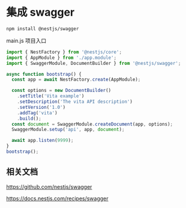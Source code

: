 # 集成 swagger

```shell
npm install @nestjs/swagger
```

main.js 项目入口

```js
import { NestFactory } from '@nestjs/core';
import { AppModule } from './app.module';
import { SwaggerModule, DocumentBuilder } from '@nestjs/swagger';

async function bootstrap() {
  const app = await NestFactory.create(AppModule);

  const options = new DocumentBuilder()
    .setTitle('Vita example')
    .setDescription('The vita API description')
    .setVersion('1.0')
    .addTag('vita')
    .build();
  const document = SwaggerModule.createDocument(app, options);
  SwaggerModule.setup('api', app, document);

  await app.listen(9999);
}
bootstrap();
```

## 相关文档

https://github.com/nestjs/swagger

https://docs.nestjs.com/recipes/swagger
